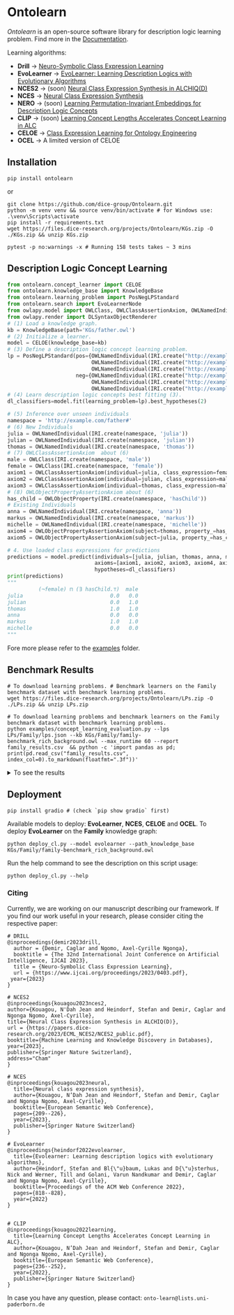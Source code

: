 # Ontolearn

*Ontolearn* is an open-source software library for description logic learning problem.
Find more in the [Documentation](https://ontolearn-docs-dice-group.netlify.app/usage/01_introduction).

Learning algorithms: 
- **Drill** &rarr; [Neuro-Symbolic Class Expression Learning](https://www.ijcai.org/proceedings/2023/0403.pdf)
- **EvoLearner** &rarr; [EvoLearner: Learning Description Logics with Evolutionary Algorithms](https://dl.acm.org/doi/abs/10.1145/3485447.3511925)
- **NCES2** &rarr; (soon) [Neural Class Expression Synthesis in ALCHIQ(D)](https://papers.dice-research.org/2023/ECML_NCES2/NCES2_public.pdf)
- **NCES** &rarr; [Neural Class Expression Synthesis](https://link.springer.com/chapter/10.1007/978-3-031-33455-9_13) 
- **NERO** &rarr; (soon) [Learning Permutation-Invariant Embeddings for Description Logic Concepts](https://link.springer.com/chapter/10.1007/978-3-031-30047-9_9)
- **CLIP** &rarr; (soon) [Learning Concept Lengths Accelerates Concept Learning in ALC](https://link.springer.com/chapter/10.1007/978-3-031-06981-9_14)
- **CELOE** &rarr; [Class Expression Learning for Ontology Engineering](https://www.sciencedirect.com/science/article/abs/pii/S1570826811000023)
- **OCEL** &rarr; A limited version of CELOE

## Installation

```shell
pip install ontolearn 
```
or
```shell
git clone https://github.com/dice-group/Ontolearn.git 
python -m venv venv && source venv/bin/activate # for Windows use: .\venv\Scripts\activate 
pip install -r requirements.txt
wget https://files.dice-research.org/projects/Ontolearn/KGs.zip -O ./KGs.zip && unzip KGs.zip
```

```shell
pytest -p no:warnings -x # Running 158 tests takes ~ 3 mins
```

## Description Logic Concept Learning 
```python
from ontolearn.concept_learner import CELOE
from ontolearn.knowledge_base import KnowledgeBase
from ontolearn.learning_problem import PosNegLPStandard
from ontolearn.search import EvoLearnerNode
from owlapy.model import OWLClass, OWLClassAssertionAxiom, OWLNamedIndividual, IRI, OWLObjectProperty, OWLObjectPropertyAssertionAxiom
from owlapy.render import DLSyntaxObjectRenderer
# (1) Load a knowledge graph.
kb = KnowledgeBase(path='KGs/father.owl')
# (2) Initialize a learner.
model = CELOE(knowledge_base=kb)
# (3) Define a description logic concept learning problem.
lp = PosNegLPStandard(pos={OWLNamedIndividual(IRI.create("http://example.com/father#stefan")),
                           OWLNamedIndividual(IRI.create("http://example.com/father#markus")),
                           OWLNamedIndividual(IRI.create("http://example.com/father#martin"))},
                      neg={OWLNamedIndividual(IRI.create("http://example.com/father#heinz")),
                           OWLNamedIndividual(IRI.create("http://example.com/father#anna")),
                           OWLNamedIndividual(IRI.create("http://example.com/father#michelle"))})
# (4) Learn description logic concepts best fitting (3).
dl_classifiers=model.fit(learning_problem=lp).best_hypotheses(2)

# (5) Inference over unseen individuals
namespace = 'http://example.com/father#'
# (6) New Individuals
julia = OWLNamedIndividual(IRI.create(namespace, 'julia'))
julian = OWLNamedIndividual(IRI.create(namespace, 'julian'))
thomas = OWLNamedIndividual(IRI.create(namespace, 'thomas'))
# (7) OWLClassAssertionAxiom  about (6)
male = OWLClass(IRI.create(namespace, 'male'))
female = OWLClass(IRI.create(namespace, 'female'))
axiom1 = OWLClassAssertionAxiom(individual=julia, class_expression=female)
axiom2 = OWLClassAssertionAxiom(individual=julian, class_expression=male)
axiom3 = OWLClassAssertionAxiom(individual=thomas, class_expression=male)
# (8) OWLObjectPropertyAssertionAxiom about (6)
has_child = OWLObjectProperty(IRI.create(namespace, 'hasChild'))
# Existing Individuals
anna = OWLNamedIndividual(IRI.create(namespace, 'anna'))
markus = OWLNamedIndividual(IRI.create(namespace, 'markus'))
michelle = OWLNamedIndividual(IRI.create(namespace, 'michelle'))
axiom4 = OWLObjectPropertyAssertionAxiom(subject=thomas, property_=has_child, object_=julian)
axiom5 = OWLObjectPropertyAssertionAxiom(subject=julia, property_=has_child, object_=julian)

# 4. Use loaded class expressions for predictions
predictions = model.predict(individuals=[julia, julian, thomas, anna, markus, michelle],
                            axioms=[axiom1, axiom2, axiom3, axiom4, axiom5],
                            hypotheses=dl_classifiers)
print(predictions)
"""
          (¬female) ⊓ (∃ hasChild.⊤)  male
julia                            0.0   0.0
julian                           0.0   1.0
thomas                           1.0   1.0
anna                             0.0   0.0
markus                           1.0   1.0
michelle                         0.0   0.0
"""
```

Fore more please refer to  the [examples](https://github.com/dice-group/Ontolearn/tree/develop/examples) folder.

## Benchmark Results
```shell
# To download learning problems. # Benchmark learners on the Family benchmark dataset with benchmark learning problems.
wget https://files.dice-research.org/projects/Ontolearn/LPs.zip -O ./LPs.zip && unzip LPs.zip
```

```shell
# To download learning problems and benchmark learners on the Family benchmark dataset with benchmark learning problems.
python examples/concept_learning_evaluation.py --lps LPs/Family/lps.json --kb KGs/Family/family-benchmark_rich_background.owl --max_runtime 60 --report family_results.csv  && python -c 'import pandas as pd; print(pd.read_csv("family_results.csv", index_col=0).to_markdown(floatfmt=".3f"))'
```
<details> <summary> To see the results </summary>

Below, we report the average results of 5 runs.
Each model has 60 second to find a fitting answer. DRILL results are obtained by using F1 score as heuristic function.
Note that F1 scores denote the quality of the find/constructed concept w.r.t. E^+ and E^-.

### Family Benchmark Results

| LP                 |   Train-F1-OCEL |   Test-F1-OCEL |   RT-OCEL |   Train-F1-CELOE |   Test-F1-CELOE |   RT-CELOE |   Train-F1-Evo |   Test-F1-Evo |   RT-Evo |   Train-F1-DRILL |   Test-F1-DRILL |   RT-DRILL |   Train-F1-TDL |   Test-F1-TDL |   RT-TDL |   Train-F1-NCES |   Test-F1-NCES |   RT-NCES |   Train-F1-CLIP |   Test-F1-CLIP |   RT-CLIP |
|:-------------------|----------------:|---------------:|----------:|-----------------:|----------------:|-----------:|---------------:|--------------:|---------:|-----------------:|----------------:|-----------:|---------------:|--------------:|---------:|----------------:|---------------:|----------:|----------------:|---------------:|----------:|
| Aunt               |           0.848 |          0.637 |     9.206 |            0.918 |           0.855 |      9.206 |          0.996 |         0.969 |    3.390 |            0.886 |           0.799 |     60.243 |          0.971 |         0.949 |    6.366 |           0.721 |          0.635 |     0.552 |           0.899 |          0.891 |     5.763 |
| Brother            |           1.000 |          1.000 |     0.005 |            1.000 |           1.000 |      0.005 |          1.000 |         1.000 |    0.281 |            1.000 |           1.000 |      0.020 |          1.000 |         1.000 |    6.216 |           0.978 |          0.975 |     0.450 |           1.000 |          1.000 |     0.692 |
| Cousin             |           0.740 |          0.708 |     7.336 |            0.796 |           0.789 |      7.336 |          1.000 |         1.000 |    1.653 |            0.831 |           0.784 |     60.416 |          0.978 |         0.941 |    7.073 |           0.667 |          0.667 |     0.465 |           0.774 |          0.761 |     6.671 |
| Daughter           |           1.000 |          1.000 |     0.006 |            1.000 |           1.000 |      0.006 |          1.000 |         1.000 |    0.309 |            1.000 |           1.000 |      0.033 |          1.000 |         1.000 |    6.459 |           0.993 |          0.977 |     0.534 |           1.000 |          1.000 |     0.716 |
| Father             |           1.000 |          1.000 |     0.002 |            1.000 |           1.000 |      0.002 |          1.000 |         1.000 |    0.411 |            1.000 |           1.000 |      0.004 |          1.000 |         1.000 |    6.522 |           0.897 |          0.903 |     0.448 |           1.000 |          1.000 |     0.588 |
| Granddaughter      |           1.000 |          1.000 |     0.002 |            1.000 |           1.000 |      0.002 |          1.000 |         1.000 |    0.320 |            1.000 |           1.000 |      0.003 |          1.000 |         1.000 |    6.233 |           0.911 |          0.916 |     0.497 |           1.000 |          1.000 |     0.646 |
| Grandfather        |           1.000 |          1.000 |     0.002 |            1.000 |           1.000 |      0.002 |          1.000 |         1.000 |    0.314 |            1.000 |           1.000 |      0.003 |          1.000 |         1.000 |    6.185 |           0.743 |          0.717 |     0.518 |           1.000 |          1.000 |     0.721 |
| Grandgranddaughter |           1.000 |          1.000 |     0.004 |            1.000 |           1.000 |      0.004 |          1.000 |         1.000 |    0.293 |            1.000 |           1.000 |      0.002 |          1.000 |         1.000 |    5.858 |           0.837 |          0.840 |     0.518 |           1.000 |          1.000 |     0.710 |
| Grandgrandfather   |           1.000 |          1.000 |     0.668 |            1.000 |           1.000 |      0.668 |          1.000 |         1.000 |    0.341 |            1.000 |           1.000 |      0.243 |          0.951 |         0.947 |    5.915 |           0.759 |          0.677 |     0.511 |           1.000 |          1.000 |     1.964 |
| Grandgrandmother   |           1.000 |          1.000 |     0.381 |            1.000 |           1.000 |      0.381 |          1.000 |         1.000 |    0.258 |            1.000 |           1.000 |      0.243 |          0.944 |         0.947 |    5.918 |           0.721 |          0.687 |     0.498 |           0.997 |          1.000 |     2.620 |
| Grandgrandson      |           1.000 |          1.000 |     0.341 |            1.000 |           1.000 |      0.341 |          1.000 |         1.000 |    0.276 |            1.000 |           1.000 |      0.122 |          0.938 |         0.911 |    6.093 |           0.779 |          0.809 |     0.460 |           1.000 |          1.000 |     2.555 |
| Grandmother        |           1.000 |          1.000 |     0.002 |            1.000 |           1.000 |      0.002 |          1.000 |         1.000 |    0.385 |            1.000 |           1.000 |      0.003 |          1.000 |         1.000 |    6.135 |           0.762 |          0.725 |     0.480 |           1.000 |          1.000 |     0.628 |
| Grandson           |           1.000 |          1.000 |     0.002 |            1.000 |           1.000 |      0.002 |          1.000 |         1.000 |    0.299 |            1.000 |           1.000 |      0.003 |          1.000 |         1.000 |    6.301 |           0.896 |          0.903 |     0.552 |           1.000 |          1.000 |     0.765 |
| Mother             |           1.000 |          1.000 |     0.002 |            1.000 |           1.000 |      0.002 |          1.000 |         1.000 |    0.327 |            1.000 |           1.000 |      0.004 |          1.000 |         1.000 |    6.570 |           0.967 |          0.972 |     0.555 |           1.000 |          1.000 |     0.779 |
| PersonWithASibling |           1.000 |          1.000 |     0.002 |            1.000 |           1.000 |      0.002 |          1.000 |         1.000 |    0.377 |            0.737 |           0.725 |     60.194 |          1.000 |         1.000 |    6.548 |           0.927 |          0.928 |     0.648 |           1.000 |          1.000 |     0.999 |
| Sister             |           1.000 |          1.000 |     0.002 |            1.000 |           1.000 |      0.002 |          1.000 |         1.000 |    0.356 |            1.000 |           1.000 |      0.017 |          1.000 |         1.000 |    6.315 |           0.866 |          0.876 |     0.512 |           1.000 |          1.000 |     0.616 |
| Son                |           1.000 |          1.000 |     0.002 |            1.000 |           1.000 |      0.002 |          1.000 |         1.000 |    0.317 |            1.000 |           1.000 |      0.004 |          1.000 |         1.000 |    6.579 |           0.892 |          0.855 |     0.537 |           1.000 |          1.000 |     0.700 |
| Uncle              |           0.903 |          0.891 |    12.441 |            0.907 |           0.891 |     12.441 |          1.000 |         0.971 |    1.675 |            0.951 |           0.894 |     60.337 |          0.894 |         0.896 |    6.310 |           0.667 |          0.665 |     0.619 |           0.928 |          0.942 |     5.577 |


### Mutagenesis Benchmark Results
```shell
python examples/concept_learning_evaluation.py --lps LPs/Mutagenesis/lps.json --kb KGs/Mutagenesis/mutagenesis.owl --max_runtime 60 --report mutagenesis_results.csv && python -c 'import pandas as pd; print(pd.read_csv("mutagenesis_results.csv", index_col=0).to_markdown(floatfmt=".3f"))'
```
| LP       |   Train-F1-OCEL |   Test-F1-OCEL |   RT-OCEL |   Train-F1-CELOE |   Test-F1-CELOE |   RT-CELOE |   Train-F1-Evo |   Test-F1-Evo |   RT-Evo |   Train-F1-DRILL |   Test-F1-DRILL |   RT-DRILL |   Train-F1-TDL |   Test-F1-TDL |   RT-TDL |   Train-F1-NCES |   Test-F1-NCES |   RT-NCES |   Train-F1-CLIP |   Test-F1-CLIP |   RT-CLIP |
|:---------|----------------:|---------------:|----------:|-----------------:|----------------:|-----------:|---------------:|--------------:|---------:|-----------------:|----------------:|-----------:|---------------:|--------------:|---------:|----------------:|---------------:|----------:|----------------:|---------------:|----------:|
| NotKnown |           0.916 |          0.918 |    58.328 |            0.916 |           0.918 |     58.328 |          0.724 |         0.729 |   49.281 |            0.704 |           0.704 |     60.052 |          0.879 |         0.771 |    7.763 |           0.564 |          0.560 |     0.493 |           0.814 |          0.807 |     5.622 |

### Carcinogenesis Benchmark Results
```shell
python examples/concept_learning_evaluation.py --lps LPs/Carcinogenesis/lps.json --kb KGs/Carcinogenesis/carcinogenesis.owl --max_runtime 60 --report carcinogenesis_results.csv  && python -c 'import pandas as pd; print(pd.read_csv("carcinogenesis_results.csv", index_col=0).to_markdown(floatfmt=".3f"))'
```

| LP       |   Train-F1-OCEL |   Test-F1-OCEL |   RT-OCEL |   Train-F1-CELOE |   Test-F1-CELOE |   RT-CELOE |   Train-F1-Evo |   Test-F1-Evo |   RT-Evo |   Train-F1-DRILL |   Test-F1-DRILL |   RT-DRILL |   Train-F1-TDL |   Test-F1-TDL |   RT-TDL |   Train-F1-NCES |   Test-F1-NCES |   RT-NCES |   Train-F1-CLIP |   Test-F1-CLIP |   RT-CLIP |
|:---------|----------------:|---------------:|----------:|-----------------:|----------------:|-----------:|---------------:|--------------:|---------:|-----------------:|----------------:|-----------:|---------------:|--------------:|---------:|----------------:|---------------:|----------:|----------------:|---------------:|----------:|
| NOTKNOWN |           0.738 |          0.711 |    42.936 |            0.740 |           0.701 |     42.936 |          0.744 |         0.733 |   63.465 |            0.705 |           0.704 |     60.069 |          0.879 |         0.682 |    7.260 |           0.415 |          0.396 |     1.911 |           0.720 |          0.700 |    85.037 |



Use `python examples/concept_learning_cv_evaluation.py` to apply stratified k-fold cross validation on learning problems. 

</details>

## Deployment 

```shell
pip install gradio # (check `pip show gradio` first)
```

Available models to deploy: **EvoLearner**, **NCES**, **CELOE** and **OCEL**.
To deploy **EvoLearner** on the **Family** knowledge graph:
```shell
python deploy_cl.py --model evolearner --path_knowledge_base KGs/Family/family-benchmark_rich_background.owl
```
Run the help command to see the description on this script usage:

```shell
python deploy_cl.py --help
```

### Citing
Currently, we are working on our manuscript describing our framework. 
If you find our work useful in your research, please consider citing the respective paper:
```
# DRILL
@inproceedings{demir2023drill,
  author = {Demir, Caglar and Ngomo, Axel-Cyrille Ngonga},
  booktitle = {The 32nd International Joint Conference on Artificial Intelligence, IJCAI 2023},
  title = {Neuro-Symbolic Class Expression Learning},
  url = {https://www.ijcai.org/proceedings/2023/0403.pdf},
 year={2023}
}

# NCES2
@inproceedings{kouagou2023nces2,
author={Kouagou, N'Dah Jean and Heindorf, Stefan and Demir, Caglar and Ngonga Ngomo, Axel-Cyrille},
title={Neural Class Expression Synthesis in ALCHIQ(D)},
url = {https://papers.dice-research.org/2023/ECML_NCES2/NCES2_public.pdf},
booktitle={Machine Learning and Knowledge Discovery in Databases},
year={2023},
publisher={Springer Nature Switzerland},
address="Cham"
}

# NCES
@inproceedings{kouagou2023neural,
  title={Neural class expression synthesis},
  author={Kouagou, N’Dah Jean and Heindorf, Stefan and Demir, Caglar and Ngonga Ngomo, Axel-Cyrille},
  booktitle={European Semantic Web Conference},
  pages={209--226},
  year={2023},
  publisher={Springer Nature Switzerland}
}

# EvoLearner
@inproceedings{heindorf2022evolearner,
  title={Evolearner: Learning description logics with evolutionary algorithms},
  author={Heindorf, Stefan and Bl{\"u}baum, Lukas and D{\"u}sterhus, Nick and Werner, Till and Golani, Varun Nandkumar and Demir, Caglar and Ngonga Ngomo, Axel-Cyrille},
  booktitle={Proceedings of the ACM Web Conference 2022},
  pages={818--828},
  year={2022}
}


# CLIP
@inproceedings{kouagou2022learning,
  title={Learning Concept Lengths Accelerates Concept Learning in ALC},
  author={Kouagou, N’Dah Jean and Heindorf, Stefan and Demir, Caglar and Ngonga Ngomo, Axel-Cyrille},
  booktitle={European Semantic Web Conference},
  pages={236--252},
  year={2022},
  publisher={Springer Nature Switzerland}
}
```

In case you have any question, please contact:  ```onto-learn@lists.uni-paderborn.de```
